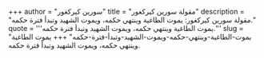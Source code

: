 +++
author = "سورين كيركغور"
title = "مقولة سورين كيركغور"
description = "مقولة سورين كيركغور: يموت الطاغية وينتهي حكمه، ويموت الشهيد وتبدأ فترة حكمه."
quote = '''يموت الطاغية وينتهي حكمه، ويموت الشهيد وتبدأ فترة حكمه.''' 
slug = "يموت-الطاغية-وينتهي-حكمه-ويموت-الشهيد-وتبدأ-فترة-حكمه"
+++
يموت الطاغية وينتهي حكمه، ويموت الشهيد وتبدأ فترة حكمه.
